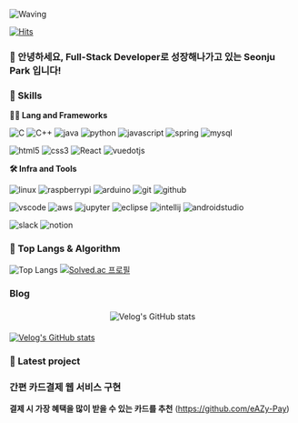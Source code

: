<!-- Header -->

![Waving](https://capsule-render.vercel.app/api?type=waving&height=200&text=Good%20Day%20To%20Code!&fontAlign=40&fontAlignY=40&color=gradient)

[![Hits](https://hits.seeyoufarm.com/api/count/incr/badge.svg?url=https%3A%2F%2Fgithub.com%2Fmimimya&count_bg=%2379C83D&title_bg=%23555555&icon=&icon_color=%23E7E7E7&title=hits&edge_flat=false)](https://hits.seeyoufarm.com)

### 🙇 안녕하세요, Full-Stack Developer로 성장해나가고 있는 Seonju Park 입니다!

<!-- Body -->

### 🦾 Skills
**🧑‍💻 Lang and Frameworks**
<!-- Oracle의 요청으로 Java 로고가 Simple Icons에서 삭제되었기에 대신 OpenJDK의 로고를 사용 -->
![C](https://img.shields.io/badge/C-A8B9CC.svg?&style=for-the-badge&logo=c&logoColor=black)
![C++](https://img.shields.io/badge/C++-00599C.svg?&style=for-the-badge&logo=cplusplus&logoColor=white)
![java](https://img.shields.io/badge/java-ffffff.svg?&style=for-the-badge&logo=openjdk&logoColor=black)
![python](https://img.shields.io/badge/python-3776AB.svg?&style=for-the-badge&logo=python&logoColor=white)
![javascript](https://img.shields.io/badge/javascript-F7DF1E.svg?&style=for-the-badge&logo=javascript&logoColor=white)
![spring](https://img.shields.io/badge/spring-6DB33F.svg?&style=for-the-badge&logo=spring&logoColor=white)
![mysql](https://img.shields.io/badge/mysql-4479A1.svg?&style=for-the-badge&logo=mysql&logoColor=white)<br>

![html5](https://img.shields.io/badge/html5-E34F26.svg?&style=for-the-badge&logo=html5&logoColor=white)
![css3](https://img.shields.io/badge/css3-1572B6.svg?&style=for-the-badge&logo=css3&logoColor=white)
![React](https://img.shields.io/badge/react-61DAFB.svg?&style=for-the-badge&logo=react&logoColor=black)
![vuedotjs](https://img.shields.io/badge/vue.js-4FC08D.svg?&style=for-the-badge&logo=vuedotjs&logoColor=white)

**🛠️ Infra and Tools**

![linux](https://img.shields.io/badge/linux-FCC624.svg?&style=for-the-badge&logo=linux&logoColor=white)
![raspberrypi](https://img.shields.io/badge/raspberrypi-A22846.svg?&style=for-the-badge&logo=raspberrypi&logoColor=white)
![arduino](https://img.shields.io/badge/arduino-00878F.svg?&style=for-the-badge&logo=arduino&logoColor=white)
![git](https://img.shields.io/badge/git-F05032.svg?&style=for-the-badge&logo=git&logoColor=white)
![github](https://img.shields.io/badge/github-181717.svg?&style=for-the-badge&logo=github&logoColor=white)

![vscode](https://img.shields.io/badge/vscode-007ACC.svg?&style=for-the-badge&logo=visualstudiocode&logoColor=white)
![aws](https://img.shields.io/badge/aws-232F3E.svg?&style=for-the-badge&logo=amazonaws&logoColor=white)
![jupyter](https://img.shields.io/badge/jupyter-F37626.svg?&style=for-the-badge&logo=jupyter&logoColor=white)
![eclipse](https://img.shields.io/badge/eclipse-2C2255.svg?&style=for-the-badge&logo=eclipseide&logoColor=white)
![intellij](https://img.shields.io/badge/intellij-000000.svg?&style=for-the-badge&logo=intellijidea&logoColor=white)
![androidstudio](https://img.shields.io/badge/androidstudio-3DDC84.svg?&style=for-the-badge&logo=androidstudio&logoColor=white)

![slack](https://img.shields.io/badge/slack-4A154B.svg?&style=for-the-badge&logo=slack&logoColor=white)
![notion](https://img.shields.io/badge/notion-000000.svg?&style=for-the-badge&logo=notion&logoColor=white)

### 🚌 Top Langs & Algorithm
![Top Langs](https://github-readme-stats.vercel.app/api/top-langs/?username=mimimya&layout=compact)
[![Solved.ac
프로필](http://mazassumnida.wtf/api/v2/generate_badge?boj=tjswn0125)](https://solved.ac/profile/tjswn0125)

### Blog
<div style="display: flex; justify-content: center; align-items: center;>
  
  <div>
    
  [![Velog's GitHub stats](https://velog-readme-stats.vercel.app/api/badge?name=mimimya)](https://velog.io/@mimimya)
  
  </div>
  <div>
    
  [![Velog's GitHub stats](https://velog-readme-stats.vercel.app/api?name=mimimya)](https://velog.io/@mimimya)
  
  </div>
  
</div>

### 💖 Latest project
### 간편 카드결제 웹 서비스 구현
**결제 시 가장 혜택을 많이 받을 수 있는 카드를 추천**
(https://github.com/eAZy-Pay)
